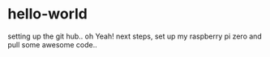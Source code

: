 # hello-world
setting up the git hub.. oh Yeah!
next steps, set up my raspberry pi zero and pull some awesome code..
